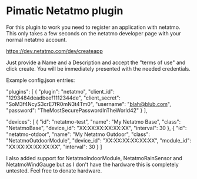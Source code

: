 Pimatic Netatmo plugin
=======================
For this plugin to work you need to register an application with netatmo.
This only takes a few seconds on the netatmo developer page with your normal netatmo account.

https://dev.netatmo.com/dev/createapp

Just provide a Name and a Description and accept the "terms of use" and click create.
You will be immediately presented with the needed credentials.


Example config.json entries:

  "plugins": [
    {
      "plugin": "netatmo",
      "client_id": "1293484deadbeef1112344de",
      "client_secret": "SoM3f4NcyS3crE7fR0mN3t4Tm0",
      "username": "blah@blub.com",
      "password": "TheMostSecurePasswordInTheWorld42"
    }
  ],

  "devices": [
    {
      "id": "netatmo-test",
      "name": "My Netatmo Base",
      "class": "NetatmoBase",
      "device_id": "XX:XX:XX:XX:XX:XX",
      "interval": 30
    },
    {
      "id": "netatmo-otdoor",
      "name": "My Netatmo Outdoor",
      "class": "NetatmoOutdoorModule",
      "device_id": "XX:XX:XX:XX:XX:XX",
      "module_id": "XX:XX:XX:XX:XX:XX",
      "interval": 30
    }
  ]

  I also added support for NetatmoIndoorModule, NetatmoRainSensor and NetatmoWindGauge
  but as I don't have the hardware this is completely untested. Feel free to donate hardware.